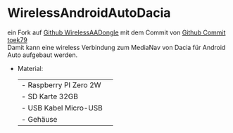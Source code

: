 # WirelessAndroidAutoDacia
ein Fork auf <a href="https://github.com/nisargjhaveri/WirelessAndroidAutoDongle">Github WirelessAADongle</a> mit dem Commit von <a href="https://github.com/nisargjhaveri/WirelessAndroidAutoDongle/compare/main...toek79:WirelessAndroidAutoDongle:main">Github Commit toek79</a><br>
Damit kann eine wireless Verbindung zum MediaNav von Dacia für Android Auto aufgebaut werden. <br>

<ul>
<li>Material:</li>
  <table>
    <tr>
      <td>- Raspberry PI Zero 2W</td><td></td>
    </tr>
    <tr>
      <td>- SD Karte 32GB</td><td></td>
    </tr>
    <tr>
      <td>- USB Kabel Micro-USB</td><td></td>
    </tr>
    <tr>
      <td>- Gehäuse</td><td></td>
    </tr>
  </table>
</ul>
